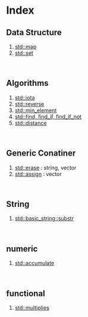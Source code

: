 # Index
## Data Structure
1. [std::map](std_map.md)
2. [std::set](std_set.md)

<br>

## Algorithms
1. [std::iota](std_iota.md)
2. [std::reverse](std_reverse.md)
3. [std::min_element](std_min_element.md)
4. [std::find, find_if, find_if_not](std_find.md)
5. [std::distance](std_distance.md)

<br>

## Generic Conatiner
1. [std::erase](std_erase.md) : string, vector
2. [std::assign](std_assign.md) : vector

<br>

## String
1. [std::basic_string::substr](std_string_substr.md)

<br>

## numeric
1. [std::accumulate](std_accumulate.md)

<br>

## functional
1. [std::multiplies](std_multiplies.md)